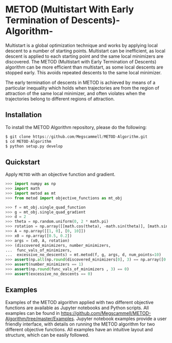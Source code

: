 # METOD (Multistart With Early Termination of Descents)-Algorithm-
Multistart is a global optimization technique and works by applying local descent to a number of starting points. Multistart can be inefficient, as local descent is applied to each starting point and the same local minimizers are discovered. The METOD (Multistart with Early Termination of Descents) algorithm can be more efficient than multistart, as some local descents are stopped early. This avoids repeated descents to the same local minimizer.

The early termination of descents in METOD is achieved by means of a particular inequality which holds when trajectories are from the region of attraction of the same local minimizer, and often violates when the trajectories belong to different regions of attraction.

## Installation
To install the METOD Algorithm repository, please do the following:

```python
$ git clone https://github.com/Megscammell/METOD-Algorithm.git
$ cd METOD-Algorithm
$ python setup.py develop
```

## Quickstart
Apply ```METOD``` with an objective function and gradient.

```python
>>> import numpy as np
>>> import math
>>> import metod as mt
>>> from metod import objective_functions as mt_obj

>>> f = mt_obj.single_quad_function
>>> g = mt_obj.single_quad_gradient 
>>> d = 2
>>> theta = np.random.uniform(0, 2 * math.pi)
>>> rotation = np.array([[math.cos(theta), -math.sin(theta)], [math.sin(theta), math.cos(theta)]])
>>> A = np.array([[1, 0], [0, 10]])
>>> x0 = np.array([0.5, 0.2])
>>> args = (x0, A, rotation)
>>> (discovered_minimizers, number_minimizers,
...  func_vals_of_minimizers,
...  excessive_no_descents) = mt.metod(f, g, args, d, num_points=10)
>>> assert(np.all(np.round(discovered_minimizers[0], 3) == np.array([0.500,0.200])))
>>> assert(number_minimizers == 1)
>>> assert(np.round(func_vals_of_minimizers , 3) == 0)
>>> assert(excessive_no_descents == 0)

```

## Examples

Examples of the METOD algorithm applied with two different objective functions are available as Jupyter notebooks and Python scripts. All examples can be found in https://github.com/Megscammell/METOD-Algorithm/tree/master/Examples. Jupyter notebook examples provide a user friendly interface, with details on running the METOD algorithm for two different objective functions. All examples have an intuitive layout and structure, which can be easily followed. 
